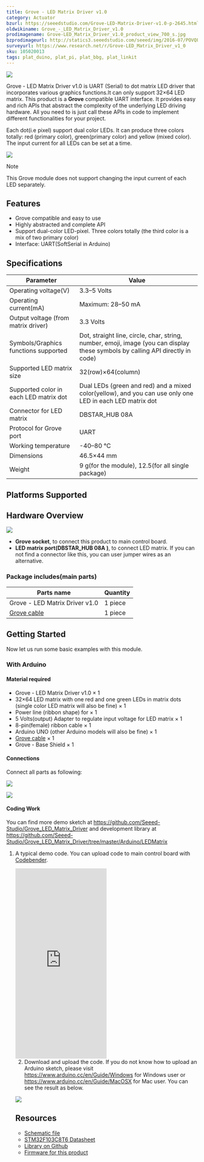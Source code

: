 ```yaml
---
title: Grove - LED Matrix Driver v1.0
category: Actuator
bzurl: https://seeedstudio.com/Grove-LED-Matrix-Driver-v1.0-p-2645.html
oldwikiname: Grove_-_LED_Matrix_Driver_v1.0
prodimagename: Grove-LED_Matrix_Driver_v1.0_product_view_700_s.jpg
bzprodimageurl: http://statics3.seeedstudio.com/seeed/img/2016-07/POVQFNSv9hKluouORsqs2H5s.jpg
surveyurl: https://www.research.net/r/Grove-LED_Matrix_Driver_v1_0
sku: 105020013
tags: plat_duino, plat_pi, plat_bbg, plat_linkit
---
```


![](https://raw.githubusercontent.com/SeeedDocument/Grove-LED_Matrix_Driver_v1.0/master/img/Grove-LED_Matrix_Driver_v1.0_product_view_700_s.jpg)

Grove - LED Matrix Driver v1.0 is UART (Serial) to dot matrix LED driver that incorporates various graphics functions.It can only support 32×64 LED matrix. This product is a **Grove** compatible UART interface. It provides easy and rich APIs that abstract the complexity of the underlying LED driving hardware. All you need to is just call these APIs in code to implement different functionalities for your project.

Each dot(i.e pixel) support dual color LEDs. It can produce three colors totally: red (primary color), green(primary color) and yellow (mixed color). The input current for all LEDs can be set at a time.

[![](https://raw.githubusercontent.com/SeeedDocument/common/master/Get_One_Now_Banner.png)](http://www.seeedstudio.com/Grove-LED-Matrix-Driver-v1.0-p-2645.html)

<div class="admonition note">
<p class="admonition-title">Note</p>
This Grove module does not support changing the input current of each LED separately.
</div> 

Features
--------

-   Grove compatible and easy to use
-   Highly abstracted and complete API
-   Support dual-color LED-pixel. Three colors totally (the third color is a mix of two primary color)
-   Interface: UART(SoftSerial in Arduino)

Specifications
--------------

| Parameter                              | Value                                                                                                                          |
|----------------------------------------|--------------------------------------------------------------------------------------------------------------------------------|
| Operating voltage(V)                   | 3.3–5 Volts                                                                                                                    |
| Operating current(mA)                  | Maximum: 28–50 mA                                                                                                              |
| Output voltage (from matrix driver)    | 3.3 Volts                                                                                                                      |
| Symbols/Graphics functions supported   | Dot, straight line, circle, char, string, number, emoji, image (you can display these symbols by calling API directly in code) |
| Supported LED matrix size              | 32(row)×64(column)                                                                                                             |
| Supported color in each LED matrix dot | Dual LEDs (green and red) and a mixed color(yellow), and you can use only one LED in each LED matrix dot                       |
| Connector for LED matrix               | DBSTAR\_HUB 08A                                                                                                                |
| Protocol for Grove port                | UART                                                                                                                           |
| Working temperature                    | -40–80 ℃                                                                                                                       |
| Dimensions                             | 46.5×44 mm                                                                                                                     |
| Weight                                 | 9 g(for the module), 12.5(for all single package)                                                                              |

Platforms Supported
-------------------

Hardware Overview
-----------------

![](https://raw.githubusercontent.com/SeeedDocument/Grove-LED_Matrix_Driver_v1.0/master/img/Grove-LED_Matrix_Driver_v1.0_product_components_described_1200_s.jpg)

-   **Grove socket**, to connect this product to main control board.
-   **LED matrix port(DBSTAR\_HUB 08A )**, to connect LED matrix. If you can not find a connector like this, you can user jumper wires as an alternative.

### **Package includes**(main parts)

| Parts name                                                                                                                    | Quantity |
|-------------------------------------------------------------------------------------------------------------------------------|----------|
| Grove - LED Matrix Driver v1.0                                                                                                | 1 piece  |
| [Grove cable](http://www.seeedstudio.com/depot/Grove-Universal-4-Pin-Buckled-5cm-Cable-5-PCs-Pack-p-925.html?cPath=98_106_57) | 1 piece  |

Getting Started
---------------

Now let us run some basic examples with this module.

### With Arduino

#### Material required

-   Grove - LED Matrix Driver v1.0 × 1
-   32×64 LED matrix with one red and one green LEDs in matrix dots (single color LED matrix will also be fine) × 1
-   Power line (ribbon shape) for × 1
-   5 Volts(output) Adapter to regulate input voltage for LED matrix × 1
-   8-pin(female) ribbon cable × 1
-   Arduino UNO (other Arduino models will also be fine) × 1
-   [Grove cable](http://www.seeedstudio.com/depot/Grove-Universal-4-Pin-Buckled-5cm-Cable-5-PCs-Pack-p-925.html?cPath=98_106_57) × 1
-   Grove - Base Shield × 1

#### Connections

Connect all parts as following:

![](https://raw.githubusercontent.com/SeeedDocument/Grove-LED_Matrix_Driver_v1.0/master/img/Grove-LED_Matrix_Driver_v1.0_wiki_demo_connections_front_3600.jpg)

![](https://raw.githubusercontent.com/SeeedDocument/Grove-LED_Matrix_Driver_v1.0/master/img/Grove-LED_Matrix_Driver_v1.0_wiki_demo_connections_back_3600.jpg)

#### Coding Work

You can find more demo sketch at <https://github.com/Seeed-Studio/Grove_LED_Matrix_Driver> and development library at <https://github.com/Seeed-Studio/Grove_LED_Matrix_Driver/tree/master/Arduino/LEDMatrix>

1. A typical demo code. You can upload code to main control board with [Codebender](https://codebender.cc).

    <iframe frameborder="0" height="500" src="https://codebender.cc/embed/sketch:300168" width="50%">
</iframe>

2. Download and upload the code. If you do not know how to upload an Arduino sketch, please visit <https://www.arduino.cc/en/Guide/Windows> for Windows user or <https://www.arduino.cc/en/Guide/MacOSX> for Mac user. You can see the result as below.

![](https://raw.githubusercontent.com/SeeedDocument/Grove-LED_Matrix_Driver_v1.0/master/img/Grove-LED_Matrix_Driver_v1.0_wiki_demo_result_view_s.jpg)

Resources
---------

-   [Schematic file](https://raw.githubusercontent.com/SeeedDocument/Grove-LED_Matrix_Driver_v1.0/master/res/Grove_LED_Matrix_Driver_v1.0_Schematics.zip)
-   [STM32F103C8T6 Datasheet](https://raw.githubusercontent.com/SeeedDocument/Grove-LED_Matrix_Driver_v1.0/master/res/STM32F03C8T6.pdf)
-   [Library on Github](https://github.com/Seeed-Studio/Grove_LED_Matrix_Driver)
-   [Firmware for this product](https://github.com/Seeed-Studio/Grove_LED_Matrix_Driver/tree/master/Firmware)

<!-- This Markdown file was created from http://www.seeedstudio.com/wiki/Grove_-_LED_Matrix_Driver_v1.0 -->
